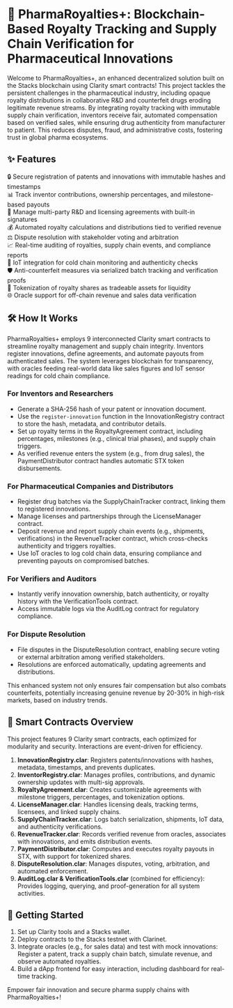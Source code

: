 # 💊 PharmaRoyalties+: Blockchain-Based Royalty Tracking and Supply Chain Verification for Pharmaceutical Innovations

Welcome to PharmaRoyalties+, an enhanced decentralized solution built on the Stacks blockchain using Clarity smart contracts! This project tackles the persistent challenges in the pharmaceutical industry, including opaque royalty distributions in collaborative R&D and counterfeit drugs eroding legitimate revenue streams. By integrating royalty tracking with immutable supply chain verification, inventors receive fair, automated compensation based on verified sales, while ensuring drug authenticity from manufacturer to patient. This reduces disputes, fraud, and administrative costs, fostering trust in global pharma ecosystems.

## ✨ Features

🔒 Secure registration of patents and innovations with immutable hashes and timestamps  
📊 Track inventor contributions, ownership percentages, and milestone-based payouts  
🤝 Manage multi-party R&D and licensing agreements with built-in signatures  
💰 Automated royalty calculations and distributions tied to verified revenue  
⚖️ Dispute resolution with stakeholder voting and arbitration  
📈 Real-time auditing of royalties, supply chain events, and compliance reports  
🚀 IoT integration for cold chain monitoring and authenticity checks  
🛡️ Anti-counterfeit measures via serialized batch tracking and verification proofs  
🔗 Tokenization of royalty shares as tradeable assets for liquidity  
🌐 Oracle support for off-chain revenue and sales data verification  

## 🛠 How It Works

PharmaRoyalties+ employs 9 interconnected Clarity smart contracts to streamline royalty management and supply chain integrity. Inventors register innovations, define agreements, and automate payouts from authenticated sales. The system leverages blockchain for transparency, with oracles feeding real-world data like sales figures and IoT sensor readings for cold chain compliance.

### For Inventors and Researchers
- Generate a SHA-256 hash of your patent or innovation document.
- Use the `register-innovation` function in the InnovationRegistry contract to store the hash, metadata, and contributor details.
- Set up royalty terms in the RoyaltyAgreement contract, including percentages, milestones (e.g., clinical trial phases), and supply chain triggers.
- As verified revenue enters the system (e.g., from drug sales), the PaymentDistributor contract handles automatic STX token disbursements.

### For Pharmaceutical Companies and Distributors
- Register drug batches via the SupplyChainTracker contract, linking them to registered innovations.
- Manage licenses and partnerships through the LicenseManager contract.
- Deposit revenue and report supply chain events (e.g., shipments, verifications) in the RevenueTracker contract, which cross-checks authenticity and triggers royalties.
- Use IoT oracles to log cold chain data, ensuring compliance and preventing payouts on compromised batches.

### For Verifiers and Auditors
- Instantly verify innovation ownership, batch authenticity, or royalty history with the VerificationTools contract.
- Access immutable logs via the AuditLog contract for regulatory compliance.

### For Dispute Resolution
- File disputes in the DisputeResolution contract, enabling secure voting or external arbitration among verified stakeholders.
- Resolutions are enforced automatically, updating agreements and distributions.

This enhanced system not only ensures fair compensation but also combats counterfeits, potentially increasing genuine revenue by 20-30% in high-risk markets, based on industry trends.

## 📑 Smart Contracts Overview

This project features 9 Clarity smart contracts, each optimized for modularity and security. Interactions are event-driven for efficiency.

1. **InnovationRegistry.clar**: Registers patents/innovations with hashes, metadata, timestamps, and prevents duplicates.
2. **InventorRegistry.clar**: Manages profiles, contributions, and dynamic ownership updates with multi-sig approvals.
3. **RoyaltyAgreement.clar**: Creates customizable agreements with milestone triggers, percentages, and tokenization options.
4. **LicenseManager.clar**: Handles licensing deals, tracking terms, licensees, and linked supply chains.
5. **SupplyChainTracker.clar**: Logs batch serialization, shipments, IoT data, and authenticity verifications.
6. **RevenueTracker.clar**: Records verified revenue from oracles, associates with innovations, and emits distribution events.
7. **PaymentDistributor.clar**: Computes and executes royalty payouts in STX, with support for tokenized shares.
8. **DisputeResolution.clar**: Manages disputes, voting, arbitration, and automated enforcement.
9. **AuditLog.clar & VerificationTools.clar** (combined for efficiency): Provides logging, querying, and proof-generation for all system activities.

## 🚀 Getting Started

1. Set up Clarity tools and a Stacks wallet.
2. Deploy contracts to the Stacks testnet with Clarinet.
3. Integrate oracles (e.g., for sales data) and test with mock innovations: Register a patent, track a supply chain batch, simulate revenue, and observe automated royalties.
4. Build a dApp frontend for easy interaction, including dashboard for real-time tracking.

Empower fair innovation and secure pharma supply chains with PharmaRoyalties+!